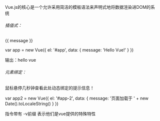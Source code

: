 Vue.js的核心是一个允许采用简洁的模板语法来声明式地将数据渲染进DOM的系统

###### 插值式：

<div id="app">
  {{ message }}
</div>

var app = new Vue({
el: '#app',
data: {
message: 'Hello Vue!'
}
})

输出：hello vue

###### 元素绑定：

<div id="app-2">
  <span v-bind:title="message">
    鼠标悬停几秒钟查看此处动态绑定的提示信息！
  </span>
</div>

var app2 = new Vue({
el: '#app-2',
data: {
message: '页面加载于 ' + new Date().toLocaleString()
}
})



指令带有 -v前缀  表示他们是vue提供的特殊特性

